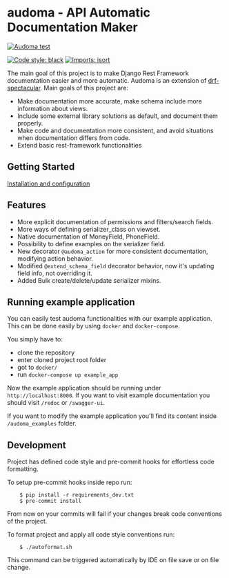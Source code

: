 # audoma - API Automatic Documentation Maker


[![Audoma test](https://github.com/Iteo/audoma/actions/workflows/test.yml/badge.svg?branch=main)](https://github.com/Iteo/audoma/actions/workflows/test.yml)

[![Code style: black](https://img.shields.io/badge/code%20style-black-000000.svg)](https://github.com/psf/black)
[![Imports: isort](https://img.shields.io/badge/%20imports-isort-%231674b1?style=flat&labelColor=ef8336)](https://pycqa.github.io/isort/)

The main goal of this project is to make Django Rest Framework documentation easier and more automatic.
Audoma is an extension of [drf-spectacular](https://github.com/tfranzel/drf-spectacular).
Main goals of this project are:
* Make documentation more accurate, make schema include more information about views.
* Include some external library solutions as default, and document them properly.
* Make code and documentation more consistent, and avoid situations when documentation differs from code.
* Extend basic rest-framework functionalities

Getting Started
----------------

[Installation and configuration](https://audoma.readthedocs.io/en/latest/installation.html)


Features
---------
* More explicit documentation of permissions and filters/search fields.
* More ways of defining serializer_class on viewset.
* Native documentation of MoneyField, PhoneField.
* Possibility to define examples on the serializer field.
* New decorator `@audoma_action` for more consistent documentation, modifying action behavior.
* Modified `@extend_schema_field` decorator behavior, now it's updating field info, not overriding it.
* Added Bulk create/delete/update serializer mixins.


Running example application
----------------------------
You can easily test audoma functionalities with our example application.
This can be done easily by using `docker` and `docker-compose`.

You simply have to:
* clone the repository
* enter cloned project root folder
* got to `docker/`
* run `docker-compose up example_app`

Now the example application should be running under `http://localhost:8000`.
If you want to visit example documentation you should visit `/redoc` or `/swagger-ui`.

If you want to modify the example application you'll find its content inside `/audoma_examples` folder.


Development
------------
Project has defined code style and pre-commit hooks for effortless code formatting.

To setup pre-commit hooks inside repo run:
```
    $ pip install -r requirements_dev.txt
    $ pre-commit install
```
From now on your commits will fail if your changes break code conventions of the project.

To format project and apply all code style conventions run:
```
    $ ./autoformat.sh
```
This command can be triggered automatically by IDE on file save or on file change.
